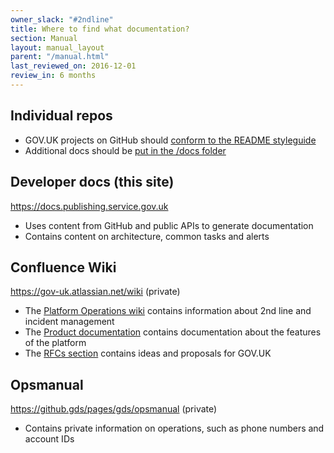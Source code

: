 ```yaml
---
owner_slack: "#2ndline"
title: Where to find what documentation?
section: Manual
layout: manual_layout
parent: "/manual.html"
last_reviewed_on: 2016-12-01
review_in: 6 months
---
```


## Individual repos

- GOV.UK projects on GitHub should [conform to the README styleguide][readme]
- Additional docs should be [put in the /docs folder][docs-folder]

## Developer docs (this site)

<https://docs.publishing.service.gov.uk>

- Uses content from GitHub and public APIs to generate documentation
- Contains content on architecture, common tasks and alerts

## Confluence Wiki

<https://gov-uk.atlassian.net/wiki> (private)

- The [Platform Operations wiki][plops] contains information about 2nd line and incident management
- The [Product documentation][prod-docs] contains documentation about the features of the platform
- The [RFCs section][rfcs] contains ideas and proposals for GOV.UK

## Opsmanual

<https://github.gds/pages/gds/opsmanual> (private)

- Contains private information on operations, such as phone numbers and account IDs

[readme]: https://github.com/alphagov/styleguides/blob/master/use-of-READMEs.md
[docs-folder]: https://github.com/alphagov/publishing-api/tree/master/doc
[plops]: https://gov-uk.atlassian.net/wiki/display/PLOPS/GOV.UK+Platform+Operations+Home
[prod-docs]: https://gov-uk.atlassian.net/wiki/display/GOVUK/Product+documentation
[rfcs]: https://gov-uk.atlassian.net/wiki/display/GOVUK/Request+for+comments+-+RFC
